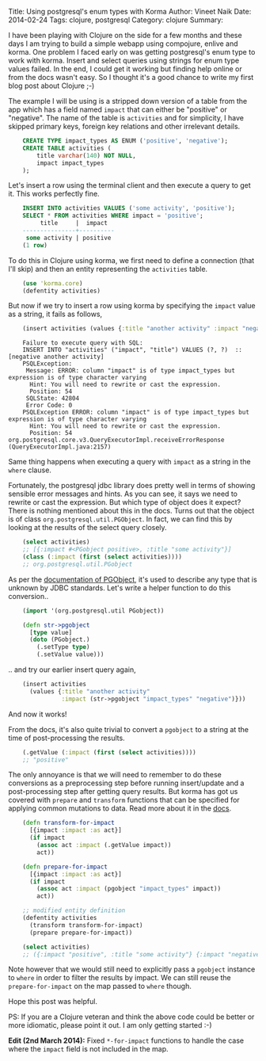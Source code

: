 Title: Using postgresql's enum types with Korma
Author: Vineet Naik
Date: 2014-02-24
Tags: clojure, postgresql
Category: clojure
Summary: 


I have been playing with Clojure on the side for a few months and
these days I am trying to build a simple webapp using compojure,
enlive and korma. One problem I faced early on was getting
postgresql's enum type to work with korma. Insert and select queries
using strings for enum type values failed. In the end, I could get it
working but finding help online or from the docs wasn't easy. So I
thought it's a good chance to write my first blog post about Clojure
;-)

The example I will be using is a stripped down version of a table from
the app which has a field named `impact` that can either be "positive"
or "negative". The name of the table is `activities` and for
simplicity, I have skipped primary keys, foreign key relations and
other irrelevant details.

```sql
    CREATE TYPE impact_types AS ENUM ('positive', 'negative');
    CREATE TABLE activities (
        title varchar(140) NOT NULL,
        impact impact_types
    );
```

Let's insert a row using the terminal client and then execute a query
to get it. This works perfectly fine.

```sql
    INSERT INTO activities VALUES ('some activity', 'positive');
    SELECT * FROM activities WHERE impact = 'positive';
         title     |  impact
    ---------------+----------
     some activity | positive
    (1 row)
```

To do this in Clojure using korma, we first need to define a
connection (that I'll skip) and then an entity representing the
`activities` table.

```clojure
    (use 'korma.core)
    (defentity activities)
```

But now if we try to insert a row using korma by specifying the
`impact` value as a string, it fails as follows,

```clojure
    (insert activities (values {:title "another activity" :impact "negative"}))
```

```text
    Failure to execute query with SQL:
    INSERT INTO "activities" ("impact", "title") VALUES (?, ?)  ::  [negative another activity]
    PSQLException:
     Message: ERROR: column "impact" is of type impact_types but expression is of type character varying
      Hint: You will need to rewrite or cast the expression.
      Position: 54
     SQLState: 42804
     Error Code: 0
    PSQLException ERROR: column "impact" is of type impact_types but expression is of type character varying
      Hint: You will need to rewrite or cast the expression.
      Position: 54  org.postgresql.core.v3.QueryExecutorImpl.receiveErrorResponse (QueryExecutorImpl.java:2157)
```

Same thing happens when executing a query with `impact` as a string in
the `where` clause.

Fortunately, the postgresql jdbc library does pretty well in terms of
showing sensible error messages and hints. As you can see, it says we
need to rewrite or cast the expression. But which type of object does
it expect?  There is nothing mentioned about this in the docs. Turns
out that the object is of class `org.postgresql.util.PGObject`. In
fact, we can find this by looking at the results of the select query
closely.

```clojure
    (select activities)
    ;; [{:impact #<PGobject positive>, :title "some activity"}]
    (class (:impact (first (select activities))))
    ;; org.postgresql.util.PGobject
```

As per the
[documentation of PGObject](http://jdbc.postgresql.org/documentation/publicapi/org/postgresql/util/PGobject.html),
it's used to describe any type that is unknown by JDBC
standards. Let's write a helper function to do this conversion..

```clojure
    (import '(org.postgresql.util PGobject))

    (defn str->pgobject
      [type value]
      (doto (PGobject.)
        (.setType type)
        (.setValue value)))
```

.. and try our earlier insert query again,

```clojure
    (insert activities
      (values {:title "another activity"
               :impact (str->pgobject "impact_types" "negative")}))
```

And now it works!

From the docs, it's also quite trivial to convert a `pgobject` to a
string at the time of post-processing the results.

```clojure
    (.getValue (:impact (first (select activities))))
    ;; "positive"
```

The only annoyance is that we will need to remember to do these
conversions as a preprocessing step before running insert/update and a
post-processing step after getting query results. But korma has got us
covered with `prepare` and `transform` functions that can be specified
for applying common mutations to data. Read more about it in the
[docs](http://sqlkorma.com/docs#entities).

```clojure
    (defn transform-for-impact
      [{impact :impact :as act}]
      (if impact
        (assoc act :impact (.getValue impact))
        act))

    (defn prepare-for-impact
      [{impact :impact :as act}]
      (if impact
        (assoc act :impact (pgobject "impact_types" impact))
        act))

    ;; modified entity definition
    (defentity activities
      (transform transform-for-impact)
      (prepare prepare-for-impact))
```

```clojure
    (select activities)
    ;; ({:impact "positive", :title "some activity"} {:impact "negative", :title "another activity"})
```

Note however that we would still need to explicitly pass a `pgobject`
instance to `where` in order to filter the results by impact. We can
still reuse the `prepare-for-impact` on the map passed to `where`
though.

Hope this post was helpful.

PS: If you are a Clojure veteran and think the above code could be
better or more idiomatic, please point it out. I am only getting
started :-)


**Edit (2nd March 2014):** Fixed `*-for-impact` functions to handle
the case where the `impact` field is not included in the map.
